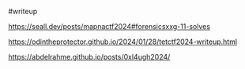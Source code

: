 #writeup 

https://seall.dev/posts/mapnactf2024#forensicsxxg-11-solves

https://odintheprotector.github.io/2024/01/28/tetctf2024-writeup.html

https://abdelrahme.github.io/posts/0xl4ugh2024/

